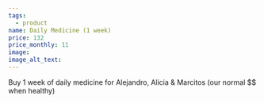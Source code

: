 ```yaml
---
tags:
  - product
name: Daily Medicine (1 week)
price: 132
price_monthly: 11
image:
image_alt_text:
---
```


Buy 1 week of daily medicine for Alejandro, Alicia & Marcitos (our normal \$\$ when healthy)
